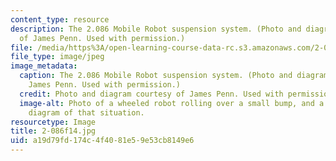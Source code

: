 ```yaml
---
content_type: resource
description: The 2.086 Mobile Robot suspension system. (Photo and diagram courtesy
  of James Penn. Used with permission.)
file: /media/https%3A/open-learning-course-data-rc.s3.amazonaws.com/2-086-numerical-computation-for-mechanical-engineers-fall-2014/a19d79fd174c4f4081e59e53cb8149e6_2-086f14.jpg
file_type: image/jpeg
image_metadata:
  caption: The 2.086 Mobile Robot suspension system. (Photo and diagram courtesy of
    James Penn. Used with permission.)
  credit: Photo and diagram courtesy of James Penn. Used with permission.
  image-alt: Photo of a wheeled robot rolling over a small bump, and a force vector
    diagram of that situation.
resourcetype: Image
title: 2-086f14.jpg
uid: a19d79fd-174c-4f40-81e5-9e53cb8149e6
---
```

